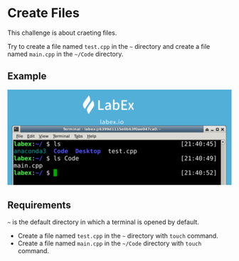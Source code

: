# Create Files

This challenge is about craeting files.

Try to create a file named `test.cpp` in the `~` directory and create a file named `main.cpp` in the `~/Code` directory.

## Example

![challenge-file-properties-1-1](./assets/challenge-file-properties-1-1.png)

## Requirements

`~` is the default directory in which a terminal is opened by default.

- Create a file named `test.cpp` in the `~` directory with `touch` command.
- Create a file named `main.cpp` in the `~/Code` directory with `touch` command.
